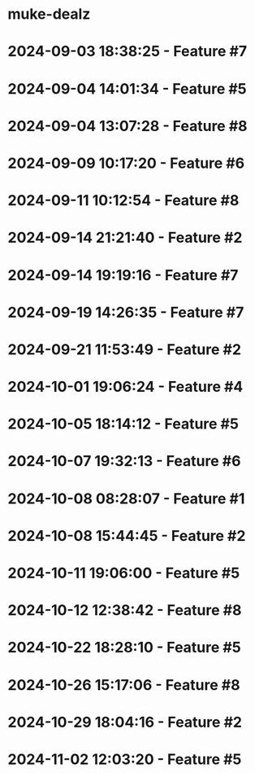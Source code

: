 ﻿# muke-dealz
# 2024-09-03 18:38:25 - Feature #7
# 2024-09-04 14:01:34 - Feature #5
# 2024-09-04 13:07:28 - Feature #8
# 2024-09-09 10:17:20 - Feature #6
# 2024-09-11 10:12:54 - Feature #8
# 2024-09-14 21:21:40 - Feature #2
# 2024-09-14 19:19:16 - Feature #7
# 2024-09-19 14:26:35 - Feature #7
# 2024-09-21 11:53:49 - Feature #2
# 2024-10-01 19:06:24 - Feature #4
# 2024-10-05 18:14:12 - Feature #5
# 2024-10-07 19:32:13 - Feature #6
# 2024-10-08 08:28:07 - Feature #1
# 2024-10-08 15:44:45 - Feature #2
# 2024-10-11 19:06:00 - Feature #5
# 2024-10-12 12:38:42 - Feature #8
# 2024-10-22 18:28:10 - Feature #5
# 2024-10-26 15:17:06 - Feature #8
# 2024-10-29 18:04:16 - Feature #2
# 2024-11-02 12:03:20 - Feature #5
